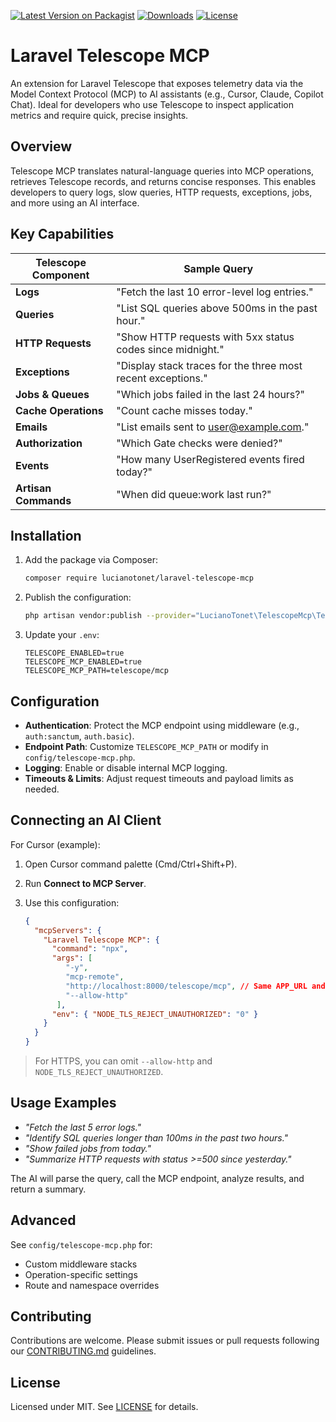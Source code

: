 [![Latest Version on Packagist](https://img.shields.io/packagist/v/lucianotonet/laravel-telescope-mcp.svg)](https://packagist.org/packages/lucianotonet/laravel-telescope-mcp)
[![Downloads](https://img.shields.io/packagist/dt/lucianotonet/laravel-telescope-mcp.svg)](https://packagist.org/packages/lucianotonet/laravel-telescope-mcp)
[![License](https://img.shields.io/github/license/lucianotonet/laravel-telescope-mcp)](LICENSE)

# Laravel Telescope MCP

An extension for Laravel Telescope that exposes telemetry data via the Model Context Protocol (MCP) to AI assistants (e.g., Cursor, Claude, Copilot Chat). Ideal for developers who use Telescope to inspect application metrics and require quick, precise insights.

## Overview

Telescope MCP translates natural-language queries into MCP operations, retrieves Telescope records, and returns concise responses. This enables developers to query logs, slow queries, HTTP requests, exceptions, jobs, and more using an AI interface.

## Key Capabilities

| Telescope Component  | Sample Query                                                       |
| -------------------- | ------------------------------------------------------------------ |
| **Logs**             | "Fetch the last 10 error-level log entries."                       |
| **Queries**          | "List SQL queries above 500ms in the past hour."                   |
| **HTTP Requests**    | "Show HTTP requests with 5xx status codes since midnight."         |
| **Exceptions**       | "Display stack traces for the three most recent exceptions."       |
| **Jobs & Queues**    | "Which jobs failed in the last 24 hours?"                          |
| **Cache Operations** | "Count cache misses today."                                        |
| **Emails**           | "List emails sent to [user@example.com](mailto:user@example.com)." |
| **Authorization**    | "Which Gate checks were denied?"                                   |
| **Events**           | "How many UserRegistered events fired today?"                      |
| **Artisan Commands** | "When did queue\:work last run?"                                   |

## Installation

1. Add the package via Composer:

   ```bash
   composer require lucianotonet/laravel-telescope-mcp
   ```
2. Publish the configuration:

   ```bash
   php artisan vendor:publish --provider="LucianoTonet\TelescopeMcp\TelescopeMcpServiceProvider"
   ```
3. Update your `.env`:

   ```dotenv
   TELESCOPE_ENABLED=true
   TELESCOPE_MCP_ENABLED=true
   TELESCOPE_MCP_PATH=telescope/mcp
   ```

## Configuration

* **Authentication**: Protect the MCP endpoint using middleware (e.g., `auth:sanctum`, `auth.basic`).
* **Endpoint Path**: Customize `TELESCOPE_MCP_PATH` or modify in `config/telescope-mcp.php`.
* **Logging**: Enable or disable internal MCP logging.
* **Timeouts & Limits**: Adjust request timeouts and payload limits as needed.

## Connecting an AI Client

For Cursor (example):

1. Open Cursor command palette (Cmd/Ctrl+Shift+P).
2. Run **Connect to MCP Server**.
3. Use this configuration:

   ```json
   {
     "mcpServers": {
       "Laravel Telescope MCP": {
         "command": "npx",
         "args": [
            "-y", 
            "mcp-remote", 
            "http://localhost:8000/telescope/mcp", // Same APP_URL and TELESCOPE_MCP_PATH from .env
            "--allow-http"
          ],
         "env": { "NODE_TLS_REJECT_UNAUTHORIZED": "0" }
       }
     }
   }
   ```

> For HTTPS, you can omit `--allow-http` and `NODE_TLS_REJECT_UNAUTHORIZED`.

## Usage Examples

* *"Fetch the last 5 error logs."*
* *"Identify SQL queries longer than 100ms in the past two hours."*
* *"Show failed jobs from today."*
* *"Summarize HTTP requests with status >=500 since yesterday."*

The AI will parse the query, call the MCP endpoint, analyze results, and return a summary.

## Advanced

See `config/telescope-mcp.php` for:

* Custom middleware stacks
* Operation-specific settings
* Route and namespace overrides

## Contributing

Contributions are welcome. Please submit issues or pull requests following our [CONTRIBUTING.md](/CONTRIBUTING.md) guidelines.

## License

Licensed under MIT. See [LICENSE](LICENSE) for details.
